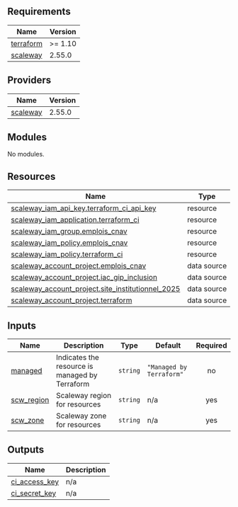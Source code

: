 <!-- BEGIN_TF_DOCS -->
## Requirements

| Name | Version |
|------|---------|
| <a name="requirement_terraform"></a> [terraform](#requirement\_terraform) | >= 1.10 |
| <a name="requirement_scaleway"></a> [scaleway](#requirement\_scaleway) | 2.55.0 |

## Providers

| Name | Version |
|------|---------|
| <a name="provider_scaleway"></a> [scaleway](#provider\_scaleway) | 2.55.0 |

## Modules

No modules.

## Resources

| Name | Type |
|------|------|
| [scaleway_iam_api_key.terraform_ci_api_key](https://registry.terraform.io/providers/scaleway/scaleway/2.55.0/docs/resources/iam_api_key) | resource |
| [scaleway_iam_application.terraform_ci](https://registry.terraform.io/providers/scaleway/scaleway/2.55.0/docs/resources/iam_application) | resource |
| [scaleway_iam_group.emplois_cnav](https://registry.terraform.io/providers/scaleway/scaleway/2.55.0/docs/resources/iam_group) | resource |
| [scaleway_iam_policy.emplois_cnav](https://registry.terraform.io/providers/scaleway/scaleway/2.55.0/docs/resources/iam_policy) | resource |
| [scaleway_iam_policy.terraform_ci](https://registry.terraform.io/providers/scaleway/scaleway/2.55.0/docs/resources/iam_policy) | resource |
| [scaleway_account_project.emplois_cnav](https://registry.terraform.io/providers/scaleway/scaleway/2.55.0/docs/data-sources/account_project) | data source |
| [scaleway_account_project.iac_gip_inclusion](https://registry.terraform.io/providers/scaleway/scaleway/2.55.0/docs/data-sources/account_project) | data source |
| [scaleway_account_project.site_institutionnel_2025](https://registry.terraform.io/providers/scaleway/scaleway/2.55.0/docs/data-sources/account_project) | data source |
| [scaleway_account_project.terraform](https://registry.terraform.io/providers/scaleway/scaleway/2.55.0/docs/data-sources/account_project) | data source |

## Inputs

| Name | Description | Type | Default | Required |
|------|-------------|------|---------|:--------:|
| <a name="input_managed"></a> [managed](#input\_managed) | Indicates the resource is managed by Terraform | `string` | `"Managed by Terraform"` | no |
| <a name="input_scw_region"></a> [scw\_region](#input\_scw\_region) | Scaleway region for resources | `string` | n/a | yes |
| <a name="input_scw_zone"></a> [scw\_zone](#input\_scw\_zone) | Scaleway zone for resources | `string` | n/a | yes |

## Outputs

| Name | Description |
|------|-------------|
| <a name="output_ci_access_key"></a> [ci\_access\_key](#output\_ci\_access\_key) | n/a |
| <a name="output_ci_secret_key"></a> [ci\_secret\_key](#output\_ci\_secret\_key) | n/a |
<!-- END_TF_DOCS -->
